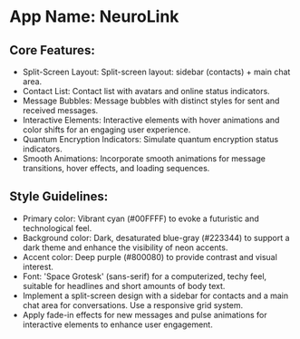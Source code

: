 # **App Name**: NeuroLink

## Core Features:

- Split-Screen Layout: Split-screen layout: sidebar (contacts) + main chat area.
- Contact List: Contact list with avatars and online status indicators.
- Message Bubbles: Message bubbles with distinct styles for sent and received messages.
- Interactive Elements: Interactive elements with hover animations and color shifts for an engaging user experience.
- Quantum Encryption Indicators: Simulate quantum encryption status indicators.
- Smooth Animations: Incorporate smooth animations for message transitions, hover effects, and loading sequences.

## Style Guidelines:

- Primary color: Vibrant cyan (#00FFFF) to evoke a futuristic and technological feel.
- Background color: Dark, desaturated blue-gray (#223344) to support a dark theme and enhance the visibility of neon accents.
- Accent color: Deep purple (#800080) to provide contrast and visual interest.
- Font: 'Space Grotesk' (sans-serif) for a computerized, techy feel, suitable for headlines and short amounts of body text.
- Implement a split-screen design with a sidebar for contacts and a main chat area for conversations. Use a responsive grid system.
- Apply fade-in effects for new messages and pulse animations for interactive elements to enhance user engagement.